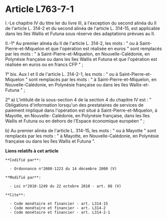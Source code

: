 # Article L763-7-1

I.-Le chapitre IV du titre Ier du livre III, à l'exception du second alinéa du II de l'article L. 314-2 et du second alinéa
de l'article L. 314-15, est applicable dans les îles Wallis et Futuna sous réserve des adaptations prévues au II. 

II.-1° Au premier alinéa du II de l'article L. 314-2, les mots : " ou à Saint-Pierre-et-Miquelon et que l'opération est
réalisée en euros " sont remplacés par les mots : " à Saint-Pierre-et-Miquelon, en Nouvelle-Calédonie, en Polynésie française
ou dans les îles Wallis et Futuna et que l'opération est réalisée en euros ou en francs CFP " ; 

1° bis. Aux I et II de l'article L. 314-2-1, les mots : " ou à Saint-Pierre-et-Miquelon " sont remplacés par les mots : " à
Saint-Pierre-et-Miquelon, en Nouvelle-Calédonie, en Polynésie française ou dans les îles Wallis-et-Futuna " ; 

2° a) L'intitulé de la sous-section 4 de la section 4 du chapitre IV est : " Obligations d'information lorsqu'un des
prestataires de services de paiement impliqué dans l'opération est situé à Saint-Pierre-et-Miquelon, à Mayotte, en Nouvelle-
Calédonie, en Polynésie française, dans les îles Wallis et Futuna ou en dehors de l'Espace économique européen " ; 

b) Au premier alinéa de l'article L. 314-15, les mots : " ou à Mayotte " sont remplacés par les mots : " à Mayotte, en
Nouvelle-Calédonie, en Polynésie française ou dans les îles Wallis et Futuna ".

**Liens relatifs à cet article**

	**Codifié par**:

	  - Ordonnance n°2000-1223 du 14 décembre 2000 (V)

	**Modifié par**:

	  - Loi n°2010-1249 du 22 octobre 2010 - art. 88 (V)

	**Cite**:

	  - Code monétaire et financier - art. L314-15
	  - Code monétaire et financier - art. L314-2
	  - Code monétaire et financier - art. L314-2-1
